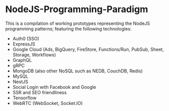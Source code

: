 # NodeJS-Programming-Paradigm

This is a compilation of working prototypes representing the NodeJS programming patterns;
featuring the following technologies:
  - Auth0 (SSO)
  - ExpressJS
  - Google Cloud (Ads, BigQuery, FireStore, Functions/Run, PubSub, Sheet, Storage, Workflows)
  - GraphQL
  - gRPC
  - MongoDB (also other NoSQL such as NEDB, CouchDB, Redis)
  - MySQL
  - NestJS
  - Social Login with Facebook and Google
  - SSR and SEO friendliness
  - Tensorflow
  - WebRTC (WebSocket, Socket.IO)

